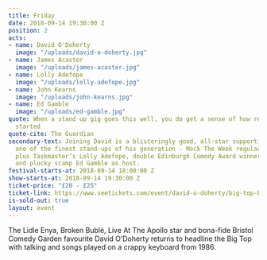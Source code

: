 ```yaml
---
title: Friday
date: 2018-09-14 19:30:00 Z
position: 2
acts:
- name: David O'Doherty
  image: "/uploads/david-o-doherty.jpg"
- name: James Acaster
  image: "/uploads/james-acaster.jpg"
- name: Lolly Adefope
  image: "/uploads/lolly-adefope.jpg"
- name: John Kearns
  image: "/uploads/john-kearns.jpg"
- name: Ed Gamble
  image: "/uploads/ed-gamble.jpg"
quote: When a stand up gig goes this well, you do get a sense of how religions are
  started
quote-cite: The Guardian
secondary-text: Joining David is a blisteringly good, all-star supporting cast with
  one of the finest stand-ups of his generation - Mock The Week regular James Acaster
  plus Taskmaster’s Lolly Adefope, double Edinburgh Comedy Award winner John Kearns
  and plucky scamp Ed Gamble as host.
festival-starts-at: 2018-09-14 18:00:00 Z
show-starts-at: 2018-09-14 19:30:00 Z
ticket-price: "£20 - £25"
ticket-link: https://www.seetickets.com/event/david-o-doherty/big-top-bristol-comedy-garden/1206493
is-sold-out: true
layout: event
---
```


The Lidle Enya, Broken Bublé, Live At The Apollo star and bona-fide Bristol Comedy Garden favourite David O’Doherty returns to headline the Big Top with talking and songs played on a crappy keyboard from 1986. 